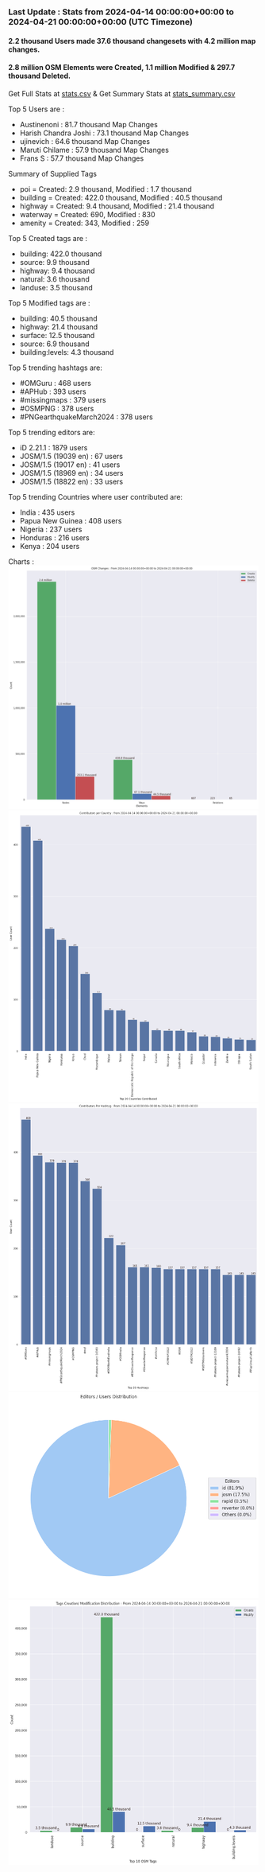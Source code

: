 ### Last Update : Stats from 2024-04-14 00:00:00+00:00 to 2024-04-21 00:00:00+00:00 (UTC Timezone)

#### 2.2 thousand Users made 37.6 thousand changesets with 4.2 million map changes.
#### 2.8 million OSM Elements were Created, 1.1 million Modified & 297.7 thousand Deleted.
Get Full Stats at [stats.csv](/stats/hotosm/Weekly/stats.csv)
 & Get Summary Stats at [stats_summary.csv](/stats/hotosm/Weekly/stats_summary.csv)

Top 5 Users are : 
- Austinenoni : 81.7 thousand Map Changes
- Harish Chandra Joshi : 73.1 thousand Map Changes
- ujinevich : 64.6 thousand Map Changes
- Maruti Chilame : 57.9 thousand Map Changes
- Frans S : 57.7 thousand Map Changes

Summary of Supplied Tags
- poi = Created: 2.9 thousand, Modified : 1.7 thousand
- building = Created: 422.0 thousand, Modified : 40.5 thousand
- highway = Created: 9.4 thousand, Modified : 21.4 thousand
- waterway = Created: 690, Modified : 830
- amenity = Created: 343, Modified : 259


Top 5 Created tags are :
- building: 422.0 thousand
- source: 9.9 thousand
- highway: 9.4 thousand
- natural: 3.6 thousand
- landuse: 3.5 thousand


Top 5 Modified tags are :
- building: 40.5 thousand
- highway: 21.4 thousand
- surface: 12.5 thousand
- source: 6.9 thousand
- building:levels: 4.3 thousand


Top 5 trending hashtags are:
- #OMGuru : 468 users
- #APHub : 393 users
- #missingmaps : 379 users
- #OSMPNG : 378 users
- #PNGearthquakeMarch2024 : 378 users


Top 5 trending editors are:
- iD 2.21.1 : 1879 users
- JOSM/1.5 (19039 en) : 67 users
- JOSM/1.5 (19017 en) : 41 users
- JOSM/1.5 (18969 en) : 34 users
- JOSM/1.5 (18822 en) : 33 users


Top 5 trending Countries where user contributed are:
- India : 435 users
- Papua New Guinea : 408 users
- Nigeria : 237 users
- Honduras : 216 users
- Kenya : 204 users


 Charts : 
![Alt text](./stats_osm_changes.png) 
![Alt text](./stats_users_per_country.png) 
![Alt text](./stats_users_per_hashtag.png) 
![Alt text](./stats_editors_pie_chart.png) 
![Alt text](./stats_tags.png) 
